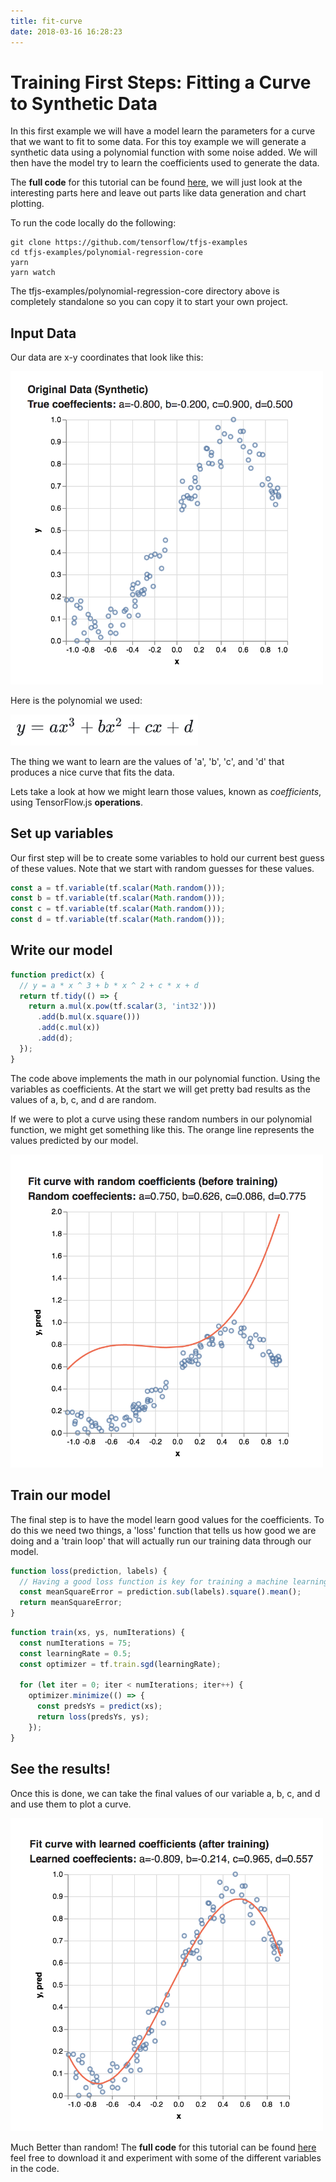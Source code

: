 ```yaml
---
title: fit-curve
date: 2018-03-16 16:28:23
---
```


# Training First Steps: Fitting a Curve to Synthetic Data

In this first example we will have a model learn the parameters for a curve that we want to fit to some data. For this toy example we will generate a synthetic data using a polynomial function with some noise added. We will then have the model try to learn the coefficients used to generate the data.

The **full code** for this tutorial can be found [here](https://github.com/tensorflow/tfjs-examples/tree/master/polynomial-regression-core), we will just look at the interesting parts here and leave out parts like data generation and chart plotting.

To run the code locally do the following:

```
git clone https://github.com/tensorflow/tfjs-examples
cd tfjs-examples/polynomial-regression-core
yarn
yarn watch
```

The tfjs-examples/polynomial-regression-core directory above is completely standalone so you can copy it to start your own project.

## Input Data

Our data are x-y coordinates that look like this:

<img src="../images/fit_curve_data.png" alt="Input data scatterplot" style="max-width: 500px;" max-width="500px"/>

Here is the polynomial we used:

<img src="../images/fit_curve_function.png" alt="polynomial function" style="max-width: 300px;" max-width="300px"/>

The thing we want to learn are the values of 'a', 'b', 'c', and 'd' that produces a nice curve that fits the data.

Lets take a look at how we might learn those values, known as _coefficients_, using TensorFlow.js **operations**.

## Set up variables

Our first step will be to create some variables to hold our current best guess of these values. Note that we start with random guesses for these values.

```js
const a = tf.variable(tf.scalar(Math.random()));
const b = tf.variable(tf.scalar(Math.random()));
const c = tf.variable(tf.scalar(Math.random()));
const d = tf.variable(tf.scalar(Math.random()));
```

## Write our model

```js
function predict(x) {
  // y = a * x ^ 3 + b * x ^ 2 + c * x + d
  return tf.tidy(() => {
    return a.mul(x.pow(tf.scalar(3, 'int32')))
      .add(b.mul(x.square()))
      .add(c.mul(x))
      .add(d);
  });
}
```

The code above implements the math in our polynomial function. Using the variables as coefficients. At the start we will get pretty bad results as the values of a, b, c, and d are random.

If we were to plot a curve using these random numbers in our polynomial function, we might get something like this. The orange line represents the values predicted by our model.

<img src="../images/fit_curve_random.png" alt="random coefficients scatterplot" style="max-width: 500px;" max-width="500px"/>

## Train our model

The final step is to have the model learn good values for the coefficients. To do this we need two things, a 'loss' function that tells us how good we are doing and a 'train loop' that will actually run our training data through our model.

```js
function loss(prediction, labels) {
  // Having a good loss function is key for training a machine learning model
  const meanSquareError = prediction.sub(labels).square().mean();
  return meanSquareError;
}
```

```js
function train(xs, ys, numIterations) {
  const numIterations = 75;
  const learningRate = 0.5;
  const optimizer = tf.train.sgd(learningRate);

  for (let iter = 0; iter < numIterations; iter++) {
    optimizer.minimize(() => {
      const predsYs = predict(xs);
      return loss(predsYs, ys);
    });
}
```

## See the results!

Once this is done, we can take the final values of our variable a, b, c, and d and use them to plot a curve.

<img src="../images/fit_curve_learned.png" alt="Input data scatterplot" style="max-width: 500px;"/>

Much Better than random! The **full code** for this tutorial can be found [here](https://github.com/tensorflow/tfjs-examples/tree/master/polynomial-regression-core) feel free to download it and experiment with some of the different variables in the code.


